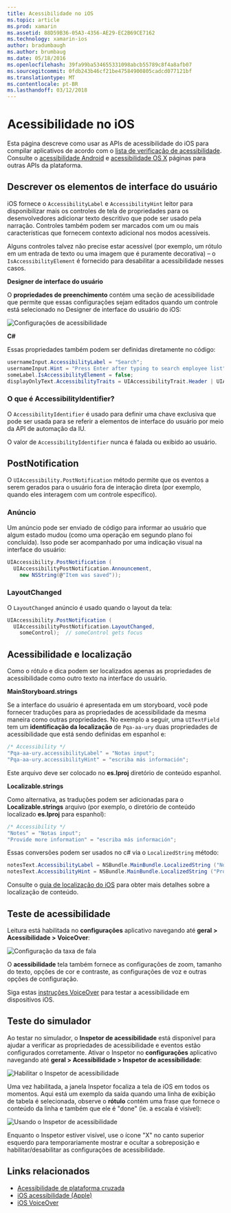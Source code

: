 ```yaml
---
title: Acessibilidade no iOS
ms.topic: article
ms.prod: xamarin
ms.assetid: 88D59B36-05A3-4356-AE29-EC2B69CE7162
ms.technology: xamarin-ios
author: bradumbaugh
ms.author: brumbaug
ms.date: 05/18/2016
ms.openlocfilehash: 39fa99ba534655331098abcb55789c8f4a8afb07
ms.sourcegitcommit: 0fdb243b46cf21be47584900805cadcd077121bf
ms.translationtype: MT
ms.contentlocale: pt-BR
ms.lasthandoff: 03/12/2018
---
```

# <a name="accessibility-on-ios"></a>Acessibilidade no iOS

Esta página descreve como usar as APIs de acessibilidade do iOS para compilar aplicativos de acordo com o [lista de verificação de acessibilidade](~/cross-platform/app-fundamentals/accessibility.md).
Consulte o [acessibilidade Android](~/android/app-fundamentals/accessibility.md) e [acessibilidade OS X](~/mac/app-fundamentals/accessibility.md) páginas para outras APIs da plataforma.

## <a name="describing-ui-elements"></a>Descrever os elementos de interface do usuário

iOS fornece o `AccessibilityLabel` e `AccessibilityHint` leitor para disponibilizar mais os controles de tela de propriedades para os desenvolvedores adicionar texto descritivo que pode ser usado pela narração. Controles também podem ser marcados com um ou mais características que fornecem contexto adicional nos modos acessíveis.

Alguns controles talvez não precise estar acessível (por exemplo, um rótulo em um entrada de texto ou uma imagem que é puramente decorativa) – o `IsAccessibilityElement` é fornecido para desabilitar a acessibilidade nesses casos.

**Designer de interface do usuário**

O **propriedades de preenchimento** contém uma seção de acessibilidade que permite que essas configurações sejam editados quando um controle está selecionado no Designer de interface do usuário do iOS:

![](accessibility-images/ios-designer-sml.png "Configurações de acessibilidade")

**C#**

Essas propriedades também podem ser definidas diretamente no código:

```csharp
usernameInput.AccessibilityLabel = "Search";
usernameInput.Hint = "Press Enter after typing to search employee list";
someLabel.IsAccessibilityElement = false;
displayOnlyText.AccessibilityTraits = UIAccessibilityTrait.Header | UIAccessibilityTrait.Selected;
```

### <a name="what-is-accessibilityidentifier"></a>O que é AccessibilityIdentifier?

O `AccessibilityIdentifier` é usado para definir uma chave exclusiva que pode ser usada para se referir a elementos de interface do usuário por meio da API de automação da IU.

O valor de `AccessibilityIdentifier` nunca é falada ou exibido ao usuário.

<a name="postnotification" />

## <a name="postnotification"></a>PostNotification

O `UIAccessibility.PostNotification` método permite que os eventos a serem gerados para o usuário fora de interação direta (por exemplo, quando eles interagem com um controle específico).

### <a name="announcement"></a>Anúncio

Um anúncio pode ser enviado de código para informar ao usuário que algum estado mudou (como uma operação em segundo plano foi concluída). Isso pode ser acompanhado por uma indicação visual na interface do usuário:

```csharp
UIAccessibility.PostNotification (
  UIAccessibilityPostNotification.Announcement,
    new NSString(@"Item was saved"));
```

### <a name="layoutchanged"></a>LayoutChanged

O `LayoutChanged` anúncio é usado quando o layout da tela:

```csharp
UIAccessibility.PostNotification (
  UIAccessibilityPostNotification.LayoutChanged,
    someControl);  // someControl gets focus
```


## <a name="accessibility-and-localization"></a>Acessibilidade e localização

Como o rótulo e dica podem ser localizados apenas as propriedades de acessibilidade como outro texto na interface do usuário.

**MainStoryboard.strings**

Se a interface do usuário é apresentada em um storyboard, você pode fornecer traduções para as propriedades de acessibilidade da mesma maneira como outras propriedades. No exemplo a seguir, uma `UITextField` tem um **identificação da localização** de `Pqa-aa-ury` duas propriedades de acessibilidade que está sendo definidas em espanhol e:

```csharp
/* Accessibility */
"Pqa-aa-ury.accessibilityLabel" = "Notas input";
"Pqa-aa-ury.accessibilityHint" = "escriba más información";
```

Este arquivo deve ser colocado no **es.lproj** diretório de conteúdo espanhol.

**Localizable.strings**

Como alternativa, as traduções podem ser adicionadas para o **Localizable.strings** arquivo (por exemplo, o diretório de conteúdo localizado **es.lproj** para espanhol):

```csharp
/* Accessibility */
"Notes" = "Notas input";
"Provide more information" = "escriba más información";
```

Essas conversões podem ser usados no c# via o `LocalizedString` método:

```csharp
notesText.AccessibilityLabel = NSBundle.MainBundle.LocalizedString ("Notes", "");
notesText.AccessibilityHint = NSBundle.MainBundle.LocalizedString ("Provide more information", "");
```

Consulte o [guia de localização do iOS](~/ios/app-fundamentals/localization/index.md) para obter mais detalhes sobre a localização de conteúdo.

<a name="testing" />

## <a name="testing-accessibility"></a>Teste de acessibilidade

Leitura está habilitada no **configurações** aplicativo navegando até **geral > Acessibilidade > VoiceOver**:

![](accessibility-images/settings-sml.png "Configuração da taxa de fala")

O **acessibilidade** tela também fornece as configurações de zoom, tamanho do texto, opções de cor e contraste, as configurações de voz e outras opções de configuração.

Siga estas [instruções VoiceOver](https://developer.apple.com/library/ios/technotes/TestingAccessibilityOfiOSApps/TestAccessibilityonYourDevicewithVoiceOver/TestAccessibilityonYourDevicewithVoiceOver.html) para testar a acessibilidade em dispositivos iOS.


## <a name="simulator-testing"></a>Teste do simulador

Ao testar no simulador, o **Inspetor de acessibilidade** está disponível para ajudar a verificar as propriedades de acessibilidade e eventos estão configurados corretamente. Ativar o Inspetor no **configurações** aplicativo navegando até **geral > Acessibilidade > Inspetor de acessibilidade**:

![](accessibility-images/settings-inspector-sml.png "Habilitar o Inspetor de acessibilidade")

Uma vez habilitada, a janela Inspetor focaliza a tela de iOS em todos os momentos.
Aqui está um exemplo da saída quando uma linha de exibição de tabela é selecionada, observe o **rótulo** contém uma frase que fornece o conteúdo da linha e também que ele é "done" (ie. a escala é visível):

![](accessibility-images/tableview-a11y-sml.png "Usando o Inspetor de acessibilidade")

Enquanto o Inspetor estiver visível, use o ícone "X" no canto superior esquerdo para temporariamente mostrar e ocultar a sobreposição e habilitar/desabilitar as configurações de acessibilidade.



## <a name="related-links"></a>Links relacionados

- [Acessibilidade de plataforma cruzada](~/cross-platform/app-fundamentals/accessibility.md)
- [iOS acessibilidade (Apple)](https://developer.apple.com/library/ios/documentation/UserExperience/Conceptual/iPhoneAccessibility/Accessibility_on_iPhone/Accessibility_on_iPhone.html)
- [iOS VoiceOver](http://www.apple.com/accessibility/ios/voiceover/)
